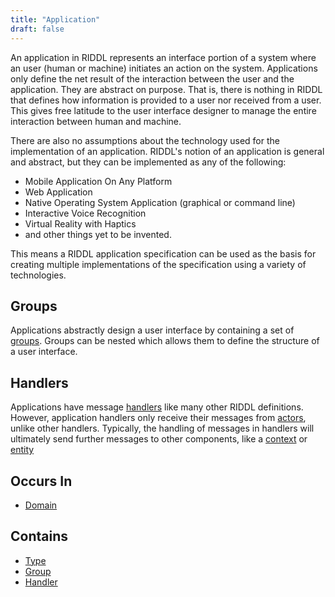 ```yaml
---
title: "Application"
draft: false
---
```


An application in RIDDL represents an interface portion of a system where an 
user (human or machine) initiates an action on the system. Applications 
only define the net result of the interaction between the user and the 
application. They are abstract on purpose. That is, there is nothing in RIDDL 
that defines how information is provided to a user nor received from a user. 
This gives free latitude to the user interface 
designer to manage the entire interaction between human and machine. 

There are also no assumptions about the technology used for the 
implementation of an application. RIDDL's notion of an application is general 
and abstract, but they can be implemented as any of the following:
* Mobile Application On Any Platform
* Web Application
* Native Operating System Application (graphical or command line)
* Interactive Voice Recognition
* Virtual Reality with Haptics
* and other things yet to be invented. 

This means a RIDDL application specification can be used as the basis for 
creating multiple implementations of the specification using a variety of 
technologies.     

## Groups
Applications abstractly design a user interface by containing a set of 
[groups](group.md). Groups can be nested which allows them
to define the structure of a user interface. 

## Handlers
Applications have message 
[handlers](handler.md) like many other RIDDL definitions. 
However, application handlers only receive their messages from 
[actors](user.md), unlike other handlers. Typically, the 
handling of messages in handlers will ultimately send further messages to 
other components, like a [context](context.md) or
[entity](entity.md)

## Occurs In
* [Domain](domain.md)

## Contains
* [Type](type.md)
* [Group](element.md)
* [Handler](handler.md)
